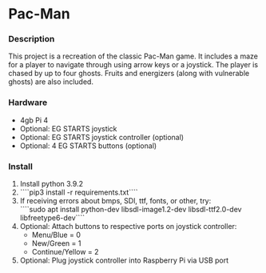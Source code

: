 <h1>Pac-Man</h1>
<h3>Description</h3>
    This project is a recreation of the classic Pac-Man game. It includes a maze for a player to navigate through using arrow keys or a joystick. The player is chased by up to four ghosts. Fruits and energizers (along with vulnerable ghosts) are also included.

<h3>Hardware</h3>
    <ul>
        <li>4gb Pi 4</li>
        <li>Optional: EG STARTS joystick</li>
        <li>Optional: EG STARTS joystick controller (optional)</li>
        <li>Optional: 4 EG STARTS buttons (optional)</li>
    </ul>
<h3>Install</h3>
    <ol>
        <li>Install python 3.9.2</li>
        <li>````pip3 install -r requirements.txt````</li>
        <li>If receiving errors about bmps, SDl, ttf, fonts, or other, try:<br>
    ````sudo apt install python-dev libsdl-image1.2-dev libsdl-ttf2.0-dev libfreetype6-dev````
        <li>Optional: Attach buttons to respective ports on joystick controller: 
            <ul>
                <li>Menu/Blue = 0</li>
                <li>New/Green = 1</li>
                <li>Continue/Yellow = 2</li>
            </ul>
        <li>Optional: Plug joystick controller into Raspberry Pi via USB port
    </ol>